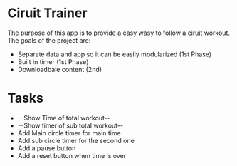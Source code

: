 Ciruit Trainer
===
The purpose of this app is to provide a easy wasy to follow a ciruit workout. The goals of the project are:

* Separate data and app so it can be easily modularized (1st Phase)
* Built in timer (1st Phase)
* Downloadbale content (2nd)

# Tasks

* --Show Time of total workout--
* --Show timer of sub total workout--
* Add Main circle timer for main time
* Add sub circle timer for the second one
* Add a pause button
* Add a reset button when time is over
